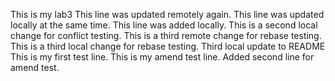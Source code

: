 This is my lab3
This line was updated remotely again.
This line was updated locally at the same time.
This line was added locally.
This is a second local change for conflict testing.
This is a third remote change for rebase testing.
This is a third local change for rebase testing.
Third local update to README
This is my first test line.
This is my amend test line.
Added second line for amend test.